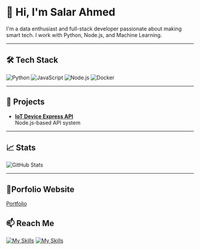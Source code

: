 # 👋 Hi, I'm Salar Ahmed

I'm a data enthusiast and full-stack developer passionate about making smart tech. I work with Python, Node.js, and Machine Learning.

---

## 🛠️ Tech Stack
![Python](https://img.shields.io/badge/-Python-05122A?logo=python)
![JavaScript](https://img.shields.io/badge/-JavaScript-05122A?logo=javascript)
![Node.js](https://img.shields.io/badge/-Node.js-05122A?logo=nodedotjs)
![Docker](https://img.shields.io/badge/-Docker-05122A?logo=docker)

---

## 🚀 Projects
- **[IoT Device Express API](https://github.com/salarsalarsalar/Iot-Device-processing-with-express.js.git)**  
  Node.js-based API system
  
---

## 📈 Stats
![GitHub Stats](https://github-readme-stats.vercel.app/api?username=salarAhmed&show_icons=true&theme=radical)

---
## 📄Porfolio Website
[Portfolio](https://my-portfolio-m4elqliu4-salar-ahmeds-projects.vercel.app/)

## 📫 Reach Me
[![My Skills](https://skillicons.dev/icons?i=linkedin)](https://www.linkedin.com/in/salar-ahmed-426622296/)
[![My Skills](https://skillicons.dev/icons?i=gmail)](salarahmed9876@gmail.com)
 

